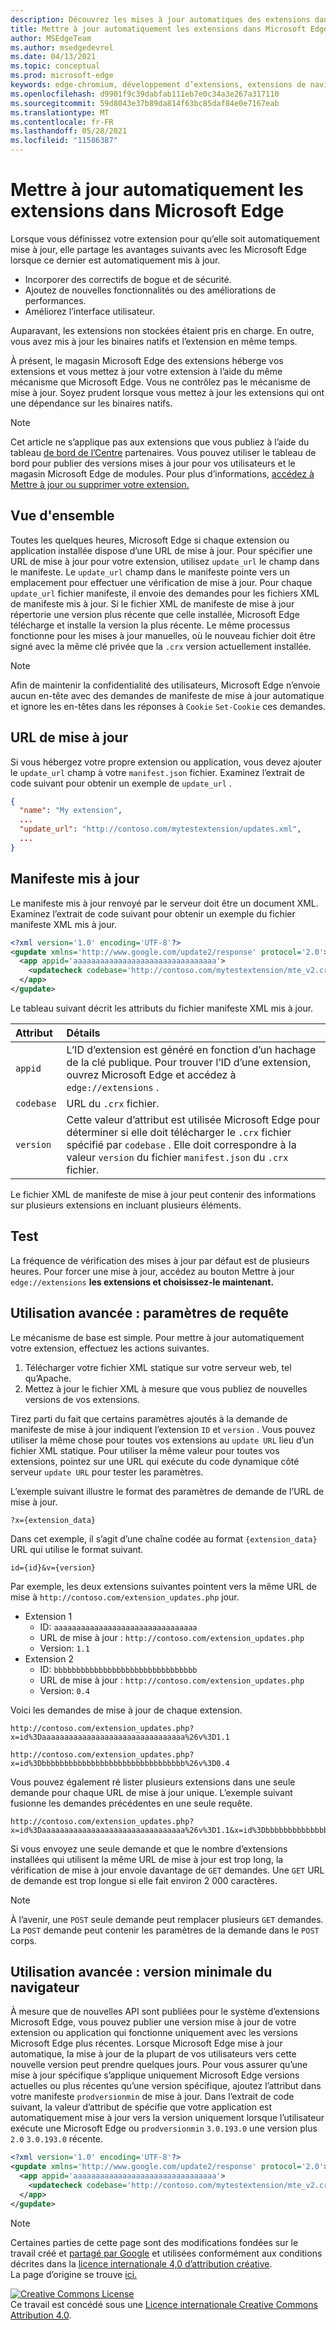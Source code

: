 ```yaml
---
description: Découvrez les mises à jour automatiques des extensions dans Microsoft Edge
title: Mettre à jour automatiquement les extensions dans Microsoft Edge
author: MSEdgeTeam
ms.author: msedgedevrel
ms.date: 04/13/2021
ms.topic: conceptual
ms.prod: microsoft-edge
keywords: edge-chromium, développement d’extensions, extensions de navigateur, extensions, extensions, centre de partenaires, développeur
ms.openlocfilehash: d9901f9c39dabfab111eb7e0c34a3e267a317110
ms.sourcegitcommit: 59d8043e37b89da814f63bc85daf84e0e7167eab
ms.translationtype: MT
ms.contentlocale: fr-FR
ms.lasthandoff: 05/28/2021
ms.locfileid: "11586387"
---
```

<!-- Copyright A. W. Fuchs

   Licensed under the Apache License, Version 2.0 (the "License");
   you may not use this file except in compliance with the License.
   You may obtain a copy of the License at

       https://www.apache.org/licenses/LICENSE-2.0

   Unless required by applicable law or agreed to in writing, software
   distributed under the License is distributed on an "AS IS" BASIS,
   WITHOUT WARRANTIES OR CONDITIONS OF ANY KIND, either express or implied.
   See the License for the specific language governing permissions and
   limitations under the License.  -->  
# <a name="automatically-update-extensions-in-microsoft-edge"></a>Mettre à jour automatiquement les extensions dans Microsoft Edge  

Lorsque vous définissez votre extension pour qu’elle soit automatiquement mise à jour, elle partage les avantages suivants avec les Microsoft Edge lorsque ce dernier est automatiquement mis à jour.  

*   Incorporer des correctifs de bogue et de sécurité.  
*   Ajoutez de nouvelles fonctionnalités ou des améliorations de performances.  
*   Améliorez l’interface utilisateur.  

Auparavant, les extensions non stockées étaient pris en charge.  En outre, vous avez mis à jour les binaires natifs et l’extension en même temps.  

À présent, le magasin Microsoft Edge des extensions héberge vos extensions et vous mettez à jour votre extension à l’aide du même mécanisme que Microsoft Edge.  Vous ne contrôlez pas le mécanisme de mise à jour.  Soyez prudent lorsque vous mettez à jour les extensions qui ont une dépendance sur les binaires natifs.  

> [!NOTE]
> Cet article ne s’applique pas aux extensions que vous publiez à l’aide du tableau [de bord de l’Centre][MicrosoftPartnerDashboardMicrosoftedgePublicLoginRefDd] partenaires.  Vous pouvez utiliser le tableau de bord pour publier des versions mises à jour pour vos utilisateurs et le magasin Microsoft Edge de modules.  Pour plus d’informations, [accédez à Mettre à jour ou supprimer votre extension.][ExtensionsPublishUpdateExtension]  

## <a name="overview"></a>Vue d'ensemble  

Toutes les quelques heures, Microsoft Edge si chaque extension ou application installée dispose d’une URL de mise à jour.  Pour spécifier une URL de mise à jour pour votre extension, utilisez `update_url` le champ dans le manifeste.  Le `update_url` champ dans le manifeste pointe vers un emplacement pour effectuer une vérification de mise à jour.  Pour chaque `update_url` fichier manifeste, il envoie des demandes pour les fichiers XML de manifeste mis à jour.  Si le fichier XML de manifeste de mise à jour répertorie une version plus récente que celle installée, Microsoft Edge télécharge et installe la version la plus récente.  Le même processus fonctionne pour les mises à jour manuelles, où le nouveau fichier doit être signé avec la même clé privée que la `.crx` version actuellement installée.  

> [!NOTE]
> Afin de maintenir la confidentialité des utilisateurs, Microsoft Edge n’envoie aucun en-tête avec des demandes de manifeste de mise à jour automatique et ignore les en-têtes dans les réponses à `Cookie` `Set-Cookie` ces demandes.  

## <a name="update-url"></a>URL de mise à jour  

Si vous hébergez votre propre extension ou application, vous devez ajouter le `update_url` champ à votre `manifest.json` fichier.  Examinez l’extrait de code suivant pour obtenir un exemple de `update_url` .  

```json
{
  "name": "My extension",
  ... 
  "update_url": "http://contoso.com/mytestextension/updates.xml",
  ... 
}
```  

## <a name="updated-manifest"></a>Manifeste mis à jour  

Le manifeste mis à jour renvoyé par le serveur doit être un document XML.  Examinez l’extrait de code suivant pour obtenir un exemple du fichier manifeste XML mis à jour.  

```xml
<?xml version='1.0' encoding='UTF-8'?>
<gupdate xmlns='http://www.google.com/update2/response' protocol='2.0'>
  <app appid='aaaaaaaaaaaaaaaaaaaaaaaaaaaaaaaa'>
    <updatecheck codebase='http://contoso.com/mytestextension/mte_v2.crx' version='2.0' />
  </app>
</gupdate>
```  

Le tableau suivant décrit les attributs du fichier manifeste XML mis à jour.  

| Attribut | Détails | 
|:--- |:--- |  
| `appid` | L’ID d’extension est généré en fonction d’un hachage de la clé publique.  Pour trouver l’ID d’une extension, ouvrez Microsoft Edge et accédez à `edge://extensions` . |  
| `codebase` | URL du `.crx` fichier. |  
| `version` | Cette valeur d’attribut est utilisée Microsoft Edge pour déterminer si elle doit télécharger le `.crx` fichier spécifié par `codebase` .  Elle doit correspondre à la valeur `version` du fichier `manifest.json` du `.crx` fichier. |  

Le fichier XML de manifeste de mise à jour peut contenir des informations sur plusieurs extensions en incluant plusieurs éléments.  

## <a name="testing"></a>Test  

La fréquence de vérification des mises à jour par défaut est de plusieurs heures.  Pour forcer une mise à jour, accédez au bouton Mettre à jour `edge://extensions` **les extensions et choisissez-le maintenant.**  

## <a name="advanced-usage-request-parameters"></a>Utilisation avancée : paramètres de requête  

Le mécanisme de base est simple.  Pour mettre à jour automatiquement votre extension, effectuez les actions suivantes.  

1.  Télécharger votre fichier XML statique sur votre serveur web, tel qu’Apache.  
1.  Mettez à jour le fichier XML à mesure que vous publiez de nouvelles versions de vos extensions.  
    
Tirez parti du fait que certains paramètres ajoutés à la demande de manifeste de mise à jour indiquent l’extension `ID` et `version` .  Vous pouvez utiliser la même chose pour toutes vos extensions au `update URL` lieu d’un fichier XML statique.  Pour utiliser la même valeur pour toutes vos extensions, pointez sur une URL qui exécute du code dynamique côté serveur `update URL` pour tester les paramètres.  

L’exemple suivant illustre le format des paramètres de demande de l’URL de mise à jour.  

```url
?x={extension_data}
```  

Dans cet exemple, il s’agit d’une chaîne codée au format `{extension_data}` URL qui utilise le format suivant.  

```url
id={id}&v={version}
```  

Par exemple, les deux extensions suivantes pointent vers la même URL de mise à `http://contoso.com/extension_updates.php` jour.  

*   Extension 1  
    *   ID: `aaaaaaaaaaaaaaaaaaaaaaaaaaaaaaaa`  
    *   URL de mise à jour : `http://contoso.com/extension_updates.php`
    *   Version: `1.1`  
*   Extension 2  
    *   ID: `bbbbbbbbbbbbbbbbbbbbbbbbbbbbbbbb`  
    *   URL de mise à jour : `http://contoso.com/extension_updates.php`
    *   Version: `0.4`  


Voici les demandes de mise à jour de chaque extension.  

```https
http://contoso.com/extension_updates.php?x=id%3Daaaaaaaaaaaaaaaaaaaaaaaaaaaaaaaa%26v%3D1.1
```  

```https
http://contoso.com/extension_updates.php?x=id%3Dbbbbbbbbbbbbbbbbbbbbbbbbbbbbbbbb%26v%3D0.4
```  

Vous pouvez également ré lister plusieurs extensions dans une seule demande pour chaque URL de mise à jour unique.  L’exemple suivant fusionne les demandes précédentes en une seule requête.  

```https
http://contoso.com/extension_updates.php?x=id%3Daaaaaaaaaaaaaaaaaaaaaaaaaaaaaaaa%26v%3D1.1&x=id%3Dbbbbbbbbbbbbbbbbbbbbbbbbbbbbbbbb%26v%3D0.4
```  

Si vous envoyez une seule demande et que le nombre d’extensions installées qui utilisent la même URL de mise à jour est trop long, la vérification de mise à jour envoie davantage de `GET` demandes.  Une `GET` URL de demande est trop longue si elle fait environ 2 000 caractères.  

> [!NOTE]
> À l’avenir, une `POST` seule demande peut remplacer plusieurs `GET` demandes.  La `POST` demande peut contenir les paramètres de la demande dans le `POST` corps.  

## <a name="advanced-usage-minimum-browser-version"></a>Utilisation avancée : version minimale du navigateur  

À mesure que de nouvelles API sont publiées pour le système d’extensions Microsoft Edge, vous pouvez publier une version mise à jour de votre extension ou application qui fonctionne uniquement avec les versions Microsoft Edge plus récentes.  Lorsque Microsoft Edge mise à jour automatique, la mise à jour de la plupart de vos utilisateurs vers cette nouvelle version peut prendre quelques jours.  Pour vous assurer qu’une mise à jour spécifique s’applique uniquement Microsoft Edge versions actuelles ou plus récentes qu’une version spécifique, ajoutez l’attribut dans votre manifeste `prodversionmin` de mise à jour.  Dans l’extrait de code suivant, la valeur d’attribut de spécifie que votre application est automatiquement mise à jour vers la version uniquement lorsque l’utilisateur exécute une Microsoft Edge ou `prodversionmin` `3.0.193.0` une version plus `2.0` `3.0.193.0` récente.  

```xml
<?xml version='1.0' encoding='UTF-8'?>
<gupdate xmlns='http://www.google.com/update2/response' protocol='2.0'>
  <app appid='aaaaaaaaaaaaaaaaaaaaaaaaaaaaaaaa'>
    <updatecheck codebase='http://contoso.com/mytestextension/mte_v2.crx' version='2.0' prodversionmin='3.0.193.0' />
  </app>
</gupdate>
```  

<!-- links -->  

[ExtensionsPublishUpdateExtension]: ../publish/update-extension.md "Mettre à jour ou supprimer votre extension | Documents Microsoft"  

[MicrosoftPartnerDashboardMicrosoftedgePublicLoginRefDd]: https://partner.microsoft.com/dashboard/microsoftedge/public/login?ref=dd "Partner Center"  

> [!NOTE]
> Certaines parties de cette page sont des modifications fondées sur le travail créé et [partagé par Google][GoogleSitePolicies] et utilisées conformément aux conditions décrites dans la [licence internationale 4,0 d’attribution créative][CCA4IL].  
> La page d’origine se trouve [ici.](https://developer.chrome.com/docs/apps/autoupdate)  

[![Creative Commons License][CCby4Image]][CCA4IL]  
Ce travail est concédé sous une [Licence internationale Creative Commons Attribution 4.0][CCA4IL].  

[CCA4IL]: https://creativecommons.org/licenses/by/4.0  
[CCby4Image]: https://i.creativecommons.org/l/by/4.0/88x31.png  
[GoogleSitePolicies]: https://developers.google.com/terms/site-policies  
